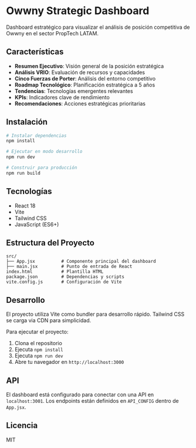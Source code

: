 # Owwny Strategic Dashboard

Dashboard estratégico para visualizar el análisis de posición competitiva de Owwny en el sector PropTech LATAM.

## Características

- **Resumen Ejecutivo**: Visión general de la posición estratégica
- **Análisis VRIO**: Evaluación de recursos y capacidades
- **Cinco Fuerzas de Porter**: Análisis del entorno competitivo
- **Roadmap Tecnológico**: Planificación estratégica a 5 años
- **Tendencias**: Tecnologías emergentes relevantes
- **KPIs**: Indicadores clave de rendimiento
- **Recomendaciones**: Acciones estratégicas prioritarias

## Instalación

```bash
# Instalar dependencias
npm install

# Ejecutar en modo desarrollo
npm run dev

# Construir para producción
npm run build
```

## Tecnologías

- React 18
- Vite
- Tailwind CSS
- JavaScript (ES6+)

## Estructura del Proyecto

```
src/
├── App.jsx          # Componente principal del dashboard
├── main.jsx         # Punto de entrada de React
index.html           # Plantilla HTML
package.json         # Dependencias y scripts
vite.config.js       # Configuración de Vite
```

## Desarrollo

El proyecto utiliza Vite como bundler para desarrollo rápido. Tailwind CSS se carga via CDN para simplicidad.

Para ejecutar el proyecto:

1. Clona el repositorio
2. Ejecuta `npm install`
3. Ejecuta `npm run dev`
4. Abre tu navegador en `http://localhost:3000`

## API

El dashboard está configurado para conectar con una API en `localhost:3001`. Los endpoints están definidos en `API_CONFIG` dentro de `App.jsx`.

## Licencia

MIT
